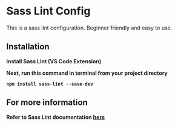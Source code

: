 # Sass Lint Config
This is a sass lint configuration. Beginner friendly and easy to use.

## Installation
<b>Install Sass Lint (VS Code Extension)<b>

Next, run this command in terminal from your project directory
```
npm install sass-lint --save-dev
```


## For more information 

Refer to Sass Lint documentation [here](https://github.com/sasstools/sass-lint)

